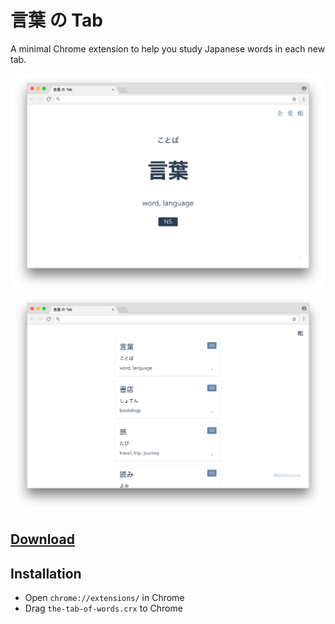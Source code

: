 # 言葉 の Tab

A minimal Chrome extension to help you study Japanese words in each new tab.

![](./docs/screenshot-card.png)
![](./docs/screenshot-book.png)

## [Download](https://github.com/keiww/the-tab-of-words/releases/download/1.1.0/the-tab-of-words.crx)

## Installation

- Open `chrome://extensions/` in Chrome
- Drag `the-tab-of-words.crx` to Chrome
